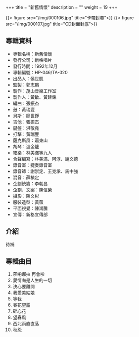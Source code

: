 +++
title = "新舊情懷"
description = ""
weight = 19
+++

{{< figure src="/img/000106.jpg" title="卡帶封套">}}
{{< figure src="/img/000107.jpg" title="CD封面封底">}}

## 專輯資料

* 專輯名稱：新舊情懷
* 發行公司：新格唱片
* 發行時間：1992年12月
* 專輯編號：HP-046/TA-020
* 出品人：侯世凱
* 監製：郭志鵬
* 製作：茂山音樂工作室
* 製作人：黃敏、黃建銘
* 編曲：張振杰
* 鼓：黃瑞豐
* 貝斯：廖世錚
* 吉他：張振杰
* 鍵盤：洪敬堯
* 打擊：黃瑞豐
* 薩克斯風：蕭東山
* 胡琴：溫金龍
* 絃樂：林美滿等九人
* 合聲編寫：林美滿、阿淳、謝文德
* 錄音室：捷奏錄音室
* 錄音師：謝崇定、王克承、馬中強
* 混音：薛楨定
* 企劃統籌：李朝昌
* 企劃、文案：陳信榮
* 攝影：陳文彬
* 服裝造型：黃薇
* 平面視覺：陳鴻騰
* 宣傳：新格宣傳部


## 介紹

待補

## 專輯曲目

1. 莎喲娜拉 再會啦
2. 愛情嘸是人生的一切
3. 決心要離開
4. 我愛美姑娘
5. 等我
6. 春花望露
7. 碎心花
8. 望春風
9. 西北雨直直落
10. 秋怨
<br/>
<br/>